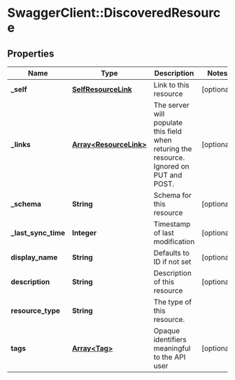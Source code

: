 # SwaggerClient::DiscoveredResource

## Properties
Name | Type | Description | Notes
------------ | ------------- | ------------- | -------------
**_self** | [**SelfResourceLink**](SelfResourceLink.md) | Link to this resource | [optional] 
**_links** | [**Array&lt;ResourceLink&gt;**](ResourceLink.md) | The server will populate this field when returing the resource. Ignored on PUT and POST. | [optional] 
**_schema** | **String** | Schema for this resource | [optional] 
**_last_sync_time** | **Integer** | Timestamp of last modification | [optional] 
**display_name** | **String** | Defaults to ID if not set | [optional] 
**description** | **String** | Description of this resource | [optional] 
**resource_type** | **String** | The type of this resource. | 
**tags** | [**Array&lt;Tag&gt;**](Tag.md) | Opaque identifiers meaningful to the API user | [optional] 


